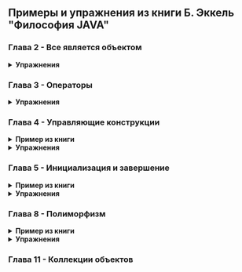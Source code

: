## __Примеры и упражнения из книги Б. Эккель "Философия JAVA"__

### Глава 2 - Все является объектом

<details><summary><b>Упражнения</b></summary>

* [1](src/part2/Exercises/Ex1_DefaultInit/Ex1.java) - Создайте класс с полями int и char, которые не инициализируются в программе. Выведите их значения, чтобы убедиться в том, чтo Java выполняет инициализацию по умолчанию.

* [6](src/part2/Exercises/Ex6_Storage/Ex6.java) - Напишите программу, включающую метод storage().

* [7 8](src/part2/Exercises/Ex7_8_IncrementableStatic/Ex7_8.java) - Напишите программу с классом lncrementable, которая демонстрирует, что независимо от количества созданных объектов класс содержит только один экземпляр поля static.

* [9](src/part2/Exercises/Ex9_PrimaryType/Ex9.java) - Напишите программу, демонстрирующую автоматическую упаковку примитивных типов.

</details>

### Глава 3 - Операторы

<details><summary><b>Упражнения</b></summary>

* [2](src/part3/Exercises/Ex2_AliasingFloat/Ex2.java) - Создайте класс с полем типа float. Используйте его для демонстрации совмещения имен.

* [3](src/part3/Exercises/Ex3_AliasingMethod/Ex3.java) - Создайте класс с полем типа float. Используйте его для демонстрации совмещения имен при вызове методов.

* [5 6](src/part3/Exercises/Ex5_6_ObjectsEquals/Ex5_6.java) - Создайте класс Dog, содержащий два поля типа String: name и says. В методе main() создайте два объекта Dog с разными именами (spot и scruffy) и сообщениями. Выведите значения обоих полей для каждого из объектов. Создайте новую ссылку на Dog и присвойте ее объекту spot. Сравните ссылки оператором == и методом equals().

* [8](src/part3/Exercises/Ex8_LongToBinary/Ex8.java) - Покажите, что шестнадцатеричная и восьмеричная записи могут использоваться с типом long. Для вывода результатов используйте метод Long.toBinaryString().

* [9](src/part3/Exercises/Ex9_MinMaxFloatDoubleExponential/Ex9.java) - Выведите наибольшее и наименьшее число в экспоненциальной записи для типов float и double.

* [10](src/part3/Exercises/Ex10_BinaryOperations/Ex10.java) - Напишите программу с двумя константами: обе константы состоят из чередующихся нулей и единиц, но у одной нулю равен младший бит, а у другой старший (подсказка: константы проще всего определить в шестнадцатеричном виде). Объедините эти две константы всеми возможными поразрядными операторами. Для вывода результатов используйте метод Integer.toBinaryString().

* [14](src/part3/Exercises/Ex14_StringOperations/Ex14.java) - Напишите метод, который получает два аргумента String, выполняет с ними все операции логических сравнений и выводит результаты. Для операций == и I = также выполните проверку equals(). Вызовите свой метод из main() для нескольких разных объектов String.

</details>

### Глава 4 - Управляющие конструкции

<details><summary><b>Пример из книги</b></summary>

* [Пример](src/part4/BookExamples/control/WhileTest.java) - Генерация случайных чисел до тех пор, пока не будет выполнено определенное условие.

</details>

<details><summary><b>Упражнения</b></summary>

* [15](src/part4/Exercises/Ex15_100nums/Ex15.java) - Напишите программу, которая выводит числа от 1 до 100.

* [16](src/part4/Exercises/Ex16_RandomInt/Ex16.java) - Напишите программу, которая генерирует 25 случайных значений типа int. Для каждого значения команда if-else сообщает, в каком отношении оно находится с другим случайно сгенерированным числом (больше, меньше, равно).

* [17](src/part4/Exercises/Ex17_RandomIntInfinity/Ex17.java) - Измените упражнение 2 так, чтобы код выполнялся в «бесконечном» цикле while. Программа должна работать до тех пор, пока ее выполнение не будет прервано с клавиатуры.

* [20](src/part4/Exercises/Ex20_MethodTest/Ex20.java) - Создайте метод test() так, чтобы он получал два аргумента begin и end, а значение testval проверялось на принадлежность к диапазону [ begin, end] (с включением границ).

</details>

### Глава 5 - Инициализация и завершение

<details><summary><b>Пример из книги</b></summary>

* [Пример](src/part5_Initialization/BookExamples/TerminaionCondition/TerminationCondition.java) - Условие "готовности". Явная финализация.

* [Пример](src/part5_Initialization/BookExamples/OrderOfInitialization/OrderOfInitialization.java) - Порядок инициализации. Очередность инициализации.

* [Пример](src/part5_Initialization/BookExamples/StaticInitialization/StaticInitialization.java) - Инициализация статических классов. Инициализация статической памяти.

* [Пример](src/part5_Initialization/BookExamples/EpclicitStatic/EpclicitStatic.java) - Явная инициализация статических классов. Инициализация static.

* [Пример](src/part5_Initialization/BookExamples/ArraysOfPrimitives/ArraysOfPrimitives.java) - Инициализация массива. Копирование ссылки на массив.

* [Пример](src/part5_Initialization/BookExamples/ArrayInit/ArrayNew.java) - Инициализация массива. Создание массива примитивных типов.

* [Пример](src/part5_Initialization/BookExamples/ArrayInit/ArrayInit.java) - Инициализация массива. Инициализация массивов объектов.

* [Пример](src/part5_Initialization/BookExamples/ArrayClassObj/ArrayClassObj.java) - Инициализация массива. Создание массива непримитивных объектов.

* [Пример](src/part5_Initialization/BookExamples/DynamicArray/DynamicArray.java) - Инициализация массива. Создание массива объектов String для передачи альтернативных аргументов командной строки методу main() другого класса.

* [Пример](src/part5_Initialization/BookExamples/VarArgs/VarArgs.java) - Списки аргументов переменной длины. Производные классы от общего корневого класса Object.

* [Пример](src/part5_Initialization/BookExamples/VarArgs/NewVarArgs.java) - Списки аргументов переменной длины. Определения переменного списка аргументов через многоточие.

* [Пример](src/part5_Initialization/BookExamples/OptionalTrailingArguments/OptionalTrailingArguments.java) - Списки аргументов переменной длины. Список аргументов переменной длины.

* [Пример](src/part5_Initialization/BookExamples/VarArgs/VarargType.java) - Списки аргументов переменной длины. Список аргументов переменной длины в массив.

* [Пример](src/part5_Initialization/BookExamples/VarArgs/AutoboxingVarargs.java) - Списки аргументов переменной длины. Автоматическая упаковка.

* [Пример](src/part5_Initialization/BookExamples/VarArgs/OverloadingVarargs.java) - Списки аргументов переменной длины. Списки аргументов переменной длины с перезагрузкой.

* [Пример](src/part5_Initialization/BookExamples/VarArgs/OverloadingVarargs2.java) - Списки аргументов переменной длины. Списки аргументов переменной длины с перезагрузкой. В одном из методов аргумент «постоянной длины».

* [Пример](src/part5_Initialization/BookExamples/VarArgs/OverloadingVarargs3.java) - Списки аргументов переменной длины. Списки аргументов переменной длины с перезагрузкой. В одном из методов аргумент «постоянной длины» в двух методах.

</details>

<details><summary><b>Упражнения</b></summary>

* [1](src/part5_Initialization/Exercises/Ex1_DefaultInit/Ex1.java) - Создайте класс с неинициализированной ссылкой на String. Покажите, что Java инициализирует ссылку значением null.

* [2](src/part5_Initialization/Exercises/Ex2_TwoObjConstrAndInit/Ex2.java) - Создайте класс с полем String, инициализируемым в точке определения, и другим полем, инициализируемым конструктором.

* [3](src/part5_Initialization/Exercises/Ex3_DefaultConstructor/Ex3.java) - Создайте класс с конструктором по умолчанию (без параметров), который выводит на экран сообщение. Создайте объект этого класса.

* [4](src/part5_Initialization/Exercises/Ex4_OverConstructors/Ex4.java) - Добавьте к классу из упражнения 3 перегруженный конструктор, принимающий в качестве параметра строку (String) и распечатывающий ее вместе с сообщением.

* [5](src/part5_Initialization/Exercises/Ex5_OverMethod/Ex5.java) - Создайте класс Dog (собака) с перегруженным методом bark() (лай). Методдолжен быть перегружен для разных примитивных типов данных с целью вывода сообщения о лае, завывании, поскуливании и т. п. в зависимости от версии перегруженного метода. Напишите метод main(), вызывающий все версии.

* [6](src/part5_Initialization/Exercises/Ex6_ReverseOverMethod/Ex6.java) - Измените предыдущее упражнение так, чтобы два перегруженных метода принимали два аргумента (разных типов) и отличались только порядком их следования в списке аргументов. Проверьте, работает ли это.

* [7](src/part5_Initialization/Exercises/Ex7_WithoutConstructor/Ex7.java) - Создайте класс без конструктора. Создайте объект этого класса в методе main(), чтобы удостовериться, что конструктор по умолчанию синтезируется автоматически.

* [8](src/part5_Initialization/Exercises/Ex8_This/Ex8.java) - Создайте класс с двумя методами. В первом методе дважды вызовите второй метод: один раз без ключевого слова this, а во второй с this — просто для того, чтобы убедиться в работоспособности этого синтаксиса; не используйте этот способ вызова на практике.

* [9](src/part5_Initialization/Exercises/Ex9_ThisConstructor/Ex9.java) - Подготовьте класс с двумя (перегруженными) конструкторами. Используя ключевое слово this, вызовите второй конструктор из первого.

* [10](src/part5_Initialization/Exercises/Ex10_Finalize/Ex10.java) - Создайте класс с методом finalize(), который выводит сообщение. В методе main() создайте объект вашего класса.

* [16](src/part5_Initialization/Exercises/Ex16_ArraysString/Ex16_ArraysString.java) - Создайте массив объектов String. Присвойте объект String каждому элементу. Выведите содержимое массива в цикле for.

* [17 18](src/part5_Initialization/Exercises/Ex17_18ArraysStringWithConctructor/Ex17_18.java) - Создайте класс с конструктором, получающим аргумент String. Выведите значение аргумента во время конструирования. Создайте массив ссылок на этот класс, но не создавайте объекты, которыми заполняется массив. Запустите программу и посмотрите, будут ли выводиться сообщения при вызове конструкторов. Создайте объекты, которыми заполняется массив ссылок.

* [19](src/part5_Initialization/Exercises/Ex19_String_Varargs/Ex_19_String_Varargs.java) - Напишите метод, получающий список аргументов переменной длины с массивом String. Убедитесь в том, что этому методу может передаваться как  список объектов String, разделенных запятыми, так и String[].

* [21](src/part5_Initialization/Exercises/Ex21_22Enums/Ex_21EnumsValOrd.java) - Создайте перечисление с названиями шести типов бумажных денег. Переберите результат values() с выводом каждого значения и его ordinal().

* [22](src/part5_Initialization/Exercises/Ex21_22Enums/Ex_22Switch.java) - Напишите команду switch для перечисления из предыдущего примера. Для каждого случая выведите расширенное описание конкретной валюты.

</details>

### Глава 8 - Полиморфизм

<details><summary><b>Пример из книги</b></summary>

* [Пример](src/part8_Polymorphism/BookExamples/smpl1_music) - Снова о восходящем преобразовании. Пример наследования и восходящего преобразования.

* [Пример](src/part8_Polymorphism/BookExamples/smpl2_shape) - Получение нужного результата. Переопределение интерфейса.

</details>

<details><summary><b>Упражнения</b></summary>

* [1](src/part8_Polymorphism/Exercises/Ex1) - Добавьте аннотацию @Override в примеры с фигурами.

* [3](src/part8_Polymorphism/Exercises/Ex3) - Включите в базовый класс Shapes.java новый метод, выводящий сообщение, но не переопределяйте его в производных классах. Объясните результат. Переопределите его в одном из производных классов и посмотрите, что происходит. Наконец, переопределите метод во всех производных классах.

* [4](src/part8_Polymorphism/Exercises/Ex4) - Добавьте новый подтип Shape к программе Shapes.java и проверьте на методе main(), что полиморфизм работает правильно для вашего нового типа, так же как и для старых типов.

* [5](src/part8_Polymorphism/Exercises/Ex5) - В упражнении 1 добавьте классу Cycle метод wheel(), возвращающий количество колес каждого транспортного средства. Измените метод ride() так, чтобы он вызывал метод wheels(), и убедитесь в том, что полиморфизм успешно работает.

</details>

### Глава 11 - Коллекции объектов